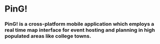 # PinG!

### PinG! is a cross-platform mobile application which employs a real time map interface for event hosting and planning in high populated areas like college towns.
